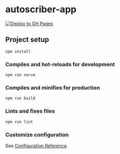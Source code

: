 # autoscriber-app

[![Deploy to GH Pages](https://github.com/autoscriber-app/autoscriber-app.github.io/actions/workflows/deploy.yaml/badge.svg)](https://github.com/autoscriber-app/autoscriber-app.github.io/actions/workflows/deploy.yaml)

## Project setup
```
npm install
```

### Compiles and hot-reloads for development
```
npm run serve
```

### Compiles and minifies for production
```
npm run build
```

### Lints and fixes files
```
npm run lint
```

### Customize configuration
See [Configuration Reference](https://cli.vuejs.org/config/).
